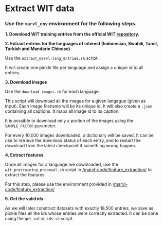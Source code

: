 # Extract WIT data

### Use the `marvl_env` environment for the following steps.

**1. Download WIT training entries from the official WIT [repository](https://github.com/google-research-datasets/wit/blob/main/DATA.md).**

**2. Extract entries for the languages of interest (Indonesian, Swahili, Tamil, Turkish and Mandarin Chinese)**

Use the `extract_marvl-lang_entries.sh` script.

It will create one pickle file per language and assign a unique id to all entries.

**3. Download images**

Use the `download_images.sh` for each language.

This script will download all the images for a given langague (given as input). Each image filename will be its unique id.
It will also create a `.json` containing all captions. It maps all image id to its caption.

It is possible to download only a portion of the images using the `SAMPLE_FACTOR` parameter.

For every 10,000 images downloaded, a dictionary will be saved. It can be use to retrieve the download status of each entry, and to restart the download from the latest checkpoint if something wrong happen.

**4. Extract features**

Once all images for a language are downloaded, use the `wit_pretraining_proposal.sh` script in [/marvl-code/feature_extraction/](../marvl-code/feature_extraction) to extract the features.

For this step, please use the environment provided in [/marvl-code/feature_extraction/](../marvl-code/feature_extraction)

**5. Get the valid ids**

As we will later construct datasets with exactly 18,500 entries, we save as pickle files all the ids whose entries were correctly extracted. It can be done using the `get_valid_ids.sh` script.
